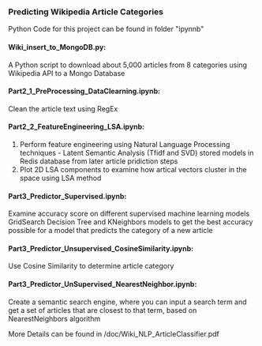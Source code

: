 ### Predicting Wikipedia Article Categories

Python Code for this project can be found in folder "ipynnb"

#### Wiki_insert_to_MongoDB.py: 
   A Python script to download about 5,000 articles from 8 categories using Wikipedia API to a Mongo Database

#### Part2_1_PreProcessing_DataClearning.ipynb:
   Clean the article text using RegEx

#### Part2_2_FeatureEngineering_LSA.ipynb:
  1. Perform feature engineering using Natural Language Processing techniques - Latent Semantic Analysis (Tfidf and SVD) 
  stored models in Redis database from later article pridiction steps
  2. Plot 2D LSA components to examine how artical vectors cluster in the space using LSA method 
  
#### Part3_Predictor_Supervised.ipynb:
   Examine accuracy score on different supervised machine learning models
   GridSearch Decision Tree and KNeighbors models to get the best accuracy possible for a model that predicts the category of a new article

#### Part3_Predictor_Unsupervised_CosineSimilarity.ipynb:
   Use Cosine Similarity to determine article category

#### Part3_Predictor_UnSupervised_NearestNeighbor.ipynb:
   Create a semantic search engine, where you can input a search term and get a set of articles that are closest to that term, based on  NearestNeighbors algorithm


More Details can be found in /doc/Wiki_NLP_ArticleClassifier.pdf
